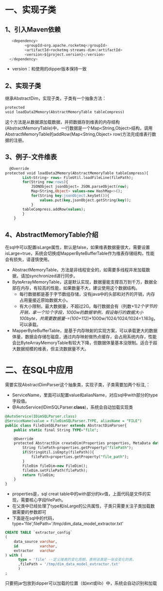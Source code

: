 # 一、实现子类

## 1、引入Maven依赖

```sql
   <dependency>
         <groupId>org.apache.rocketmq</groupId>
         <artifactId>rocketmq-streams-dim</artifactId>
         <version>${project.version}</version>
  </dependency>
```

- version：和使用的dipper版本保持一致

## 2、实现子类

继承AbstractDim，实现子类，子类有一个抽象方法：

```sql
protected
void loadData2Memory(AbstractMemoryTable tableCompress)
```

这个方法是从数据源加载数据，并把数据存到维表的内存结构(AbstractMemoryTable)中，一行数据是一个Map<String,Object>结构，调用AbstractMemoryTable的addRow(Map<String,Object> row)方法完成维表行数据的注册。

## 3、例子-文件维表

```sql
  @Override
protected void loadData2Memory(AbstractMemoryTable tableCompress){
        List<String> rows= FileUtil.loadFileLine(filePath);
        for(String row:rows){
            JSONObject jsonObject= JSON.parseObject(row);
            Map<String,Object> values=new HashMap<>();
            for(String key:jsonObject.keySet()){
                values.put(key,jsonObject.getString(key));
            }
        tableCompress.addRow(values);
        }
    }
```

## 4、AbstractMemoryTable介绍

在sql中可以配置isLarge属性，默认是false，如果维表数据量很大，需要设置isLarge=true，系统会切换成MapperByteBufferTable作为维表存储结构，性能会有损失，请谨慎使用。

- AbstractMemoryTable，方法是非线程安全的，如需要多线程并发加载数据，请加synchronized进行同步。
- ByteArrayMemoryTable，这是默认实现，数据量能支撑百万到千万，数据全部在内存，有较高的性能，如果数量不大，建议使用这个数据结构。
    - 每行数据都是基于字节数组存储，没有java中的头部和对齐的开销，内存占用量接近原始数据大小。
    - 有大小限制，最大数据量，不超过2G。每行数据会有（列数+1)*2个字节的开销，拿一个10个字段，1000w的数据举例，假设每行的数据大小100byte，共需要数据量-=(100+11*2)*1000w/1024/1024/1024=1.163g，可以承载。
- MapperByteBufferTable，是基于内存映射的实现方案，可以承载更大的数据体量，数据会存储在磁盘，通过内存映射做热点缓存，会占用系统内存，性能会比ByteArrayMemoryTable有较大下降，但数据体量基本没限制。适合于超大数据规模的维表，但主流数据量不大。

# 二、在SQL中应用

需要实现AbstractDimParser这个抽象类，实现子类，子类需要加两个标注,：

- ServiceName，里面可以配置value和aliasName，对应sql中with部分的type字段值。
- @AutoService(IDimSQLParser.**class**)，系统会自动加载实现类

```sql
@AutoService(IDimSQLParser.class)
@ServiceName(value = FileDimSQLParser.TYPE, aliasName = "FILE")
public class FileDimSQLParser extends AbstractDimParser{
    public static final String TYPE="file";

    @Override
    protected AbstractDim createDim(Properties properties, MetaData data) {
        String filePath=properties.getProperty("filePath");
        if(StringUtil.isEmpty(filePath)){
            filePath=properties.getProperty("file_path");
        }
        FileDim fileDim=new FileDim();
        fileDim.setFilePath(filePath);
        return fileDim;
    }
}

```

- properties是，sql creat table中的with部分的kv值，上面代码是文件的实现，需要核心字段filePath。
- 在父类中已经处理了type和isLarge的公共属性，子类只需要关注子类加载数据需要的参数即可
- 下面是在sql中的代码，type='file',filePath='/tmp/dim_data_model_extractor.txt'

```sql
CREATE TABLE `extractor_config`
(
    data_source varchar,
    id          varchar,
    extractor   varchar
) with (
      type = 'file' --定义维表的变化周期，表明该表是一张会变化的表。
      ,filePath = '/tmp/dim_data_model_extractor.txt'
      )
;
```

只要把jar包放到dipper可以加载的位置（如ext或lib）中，系统会自动识别和加载  
